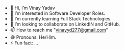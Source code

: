 - 👋 Hi, I’m Vinay Yadav
- 👀 I’m interested in Software Developer Roles.
- 🌱 I’m currently learning Full Stack Technologies.
- 💞️ I’m looking to collaborate on LinkedIN and GitHub.
- 📫 How to reach me "vinayyd277@gmail.com"
- 😄 Pronouns: He/Him.
- ⚡ Fun fact: ...

<!---
Vinay8git/Vinay8git is a ✨ special ✨ repository because its `README.md` (this file) appears on your GitHub profile.
You can click the Preview link to take a look at your changes.
--->

